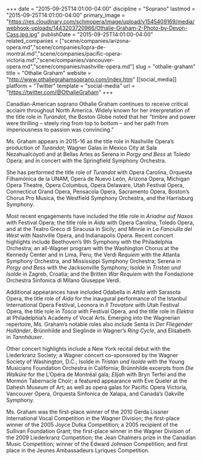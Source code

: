 +++
date = "2015-09-25T14:01:00-04:00"
discipline = "Soprano"
lastmod = "2015-09-25T14:01:00-04:00"
primary_image = "https://res.cloudinary.com/schmopera/image/upload/v1545409169/media/webhook-uploads/1443203720966/Othalie-Graham-2-Photo-by-Devon-Cass.jpg.jpg"
publishDate = "2015-09-25T14:01:00-04:00"
related_companies = ["scene/companies/arizona-opera.md","scene/companies/lopra-de-montral.md","scene/companies/pacific-opera-victoria.md","scene/companies/vancouver-opera.md","scene/companies/nashville-opera.md"]
slug = "othalie-graham"
title = "Othalie Graham"
website = "http://www.othaliegrahamsoprano.com/index.htm"
[[social_media]]
platform = "Twitter"
template = "social-media"
url = "https://twitter.com/@OthalieGraham"
+++

Canadian-American soprano Othalie Graham continues to receive critical acclaim throughout North America. Widely known for her interpretation of the title role in *Turandot*, the Boston Globe noted that her “timbre and power were thrilling – steely ring from top to bottom – and her path from imperiousness to passion was convincing.” 

Ms. Graham appears in 2015-16 as the title role in Nashville Opera’s production of *Turandot*; Wagner Galas in Mexico City at Sala Nezahualcóyotl and at Bellas Artes as Serena in *Porgy and Bess* at Toledo Opera; and in concert with the Springfield Symphony Orchestra. 

She has performed the title role of *Turandot* with Opera Carolina, Orquesta Filhamónica de la UNAM, Opera de Nuevo León, Arizona Opera, Michigan Opera Theatre, Opera Columbus, Opera Delaware, Utah Festival Opera, Connecticut Grand Opera, Pensacola Opera, Sacramento Opera, Boston’s Chorus Pro Musica, the Westfield Symphony Orchestra, and the Harrisburg Symphony. 

Most recent engagements have included the title role in *Ariadne auf Naxos* with Festival Opera; the title role in *Aida* with Opera Carolina, Toledo Opera, and at the Teatro Greco di Siracusa in Sicily; and Minnie in *La Fanciulla del West* with Nashville Opera, and Indianapolis Opera. Recent concert highlights include Beethoven’s 9th Symphony with the Philadelphia Orchestra; an all-Wagner program with the Washington Chorus at the Kennedy Center and in Lima, Peru; the Verdi *Requiem* with the Atlanta Symphony Orchestra, and Mississippi Symphony Orchestra; Serena in *Porgy and Bess* with the Jacksonville Symphony; Isolde in *Tristan und Isolde* in Zagreb, Croatia; and the Britten *War Requiem* with the Fondazione Orchestra Sinfonica di Milano Giuseppe Verdi. 

Additional appearances have included Odabella in *Attila* with Sarasota Opera, the title role of *Aida* for the inaugural performance of the Istanbul International Opera Festival, Leonora in *Il Trovatore* with Utah Festival Opera, the title role in *Tosca* with Festival Opera, and the title role in *Elektra* at Philadelphia’s Academy of Vocal Arts. Emerging into the Wagnerian repertoire, Ms. Graham’s notable roles also include Senta in *Der Fliegender Holländer*, Brünnhilde and Sieglinde in Wagner’s *Ring Cycle*, and Elisabeth in *Tannhäuser*. 

Other concert highlights include a New York recital debut with the Liederkranz Society; a Wagner concert co-sponsored by the Wagner Society of Washington, D.C.; Isolde in *Tristan und Isolde* with the Young Musicians Foundation Orchestra in California; Brünnhilde excerpts from *Die Walküre* for the L’Opéra de Montréal gala; *Elijah* with Bryn Terfel and the Mormon Tabernacle Choir; a featured appearance with Eve Queler at the Dahesh Museum of Art; as well as opera galas for Pacific Opera Victoria, Vancouver Opera, Orquesta Sinfonica de Xalapa, and Canada’s Oakville Symphony. 

Ms. Graham was the first-place winner of the 2010 Gerda Lissner International Vocal Competition in the Wagner Division; the first-place winner of the 2005 Joyce Dutka Competition; a 2005 recipient of the Sullivan Foundation Grant; the first-place winner in the Wagner Division of the 2009 Liederkranz Competition; the Jean Chalmers prize in the Canadian Music Competition; winner of the Edward Johnson Competition; and first place in the Jeunes Ambassadeurs Lyriques Competition.
